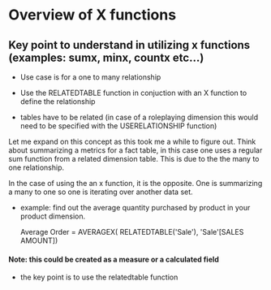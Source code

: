 

# Overview of X functions

## Key point to understand in utilizing x functions (examples: sumx, minx, countx etc...)

* Use case is for a one to many relationship

* Use the RELATEDTABLE function in conjuction with an X function to define the relationship

* tables have to be related (in case of a roleplaying dimension this would need to be specified with the USERELATIONSHIP function)

Let me expand on this concept as this took me a while to figure out. Think about summarizing a metrics for a fact table, in this case one
uses a regular sum function from a related dimension table. This is due to the the many to one relationship. 

In the case of using the an x function, it is the opposite. One is summarizing a many to one so one is iterating over another data set.

* example: find out the average quantity purchased by product in your product dimension. 

	Average Order = 
	AVERAGEX(
		RELATEDTABLE('Sale'),
			'Sale'[SALES AMOUNT])
    
#### Note: this could be created as a measure or a calculated field

* the key point is to use the relatedtable function
